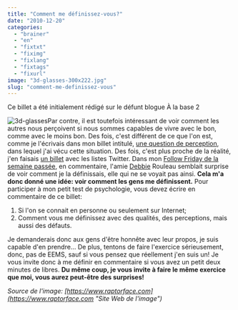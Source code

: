 ```yaml
---
title: "Comment me définissez-vous?"
date: "2010-12-20"
categories: 
  - "brainer"
  - "en"
  - "fixtxt"
  - "fiximg"
  - "fixlang"
  - "fixtags"
  - "fixurl"
image: "3d-glasses-300x222.jpg"
slug: "comment-me-definissez-vous"
---
```


Ce billet a été initialement rédigé sur le défunt blogue À la base 2

![](images/3d-glasses-300x222.jpg "3d-glasses")Par contre, il est toutefois intéressant de voir comment les autres nous perçoivent si nous sommes capables de vivre avec le bon, comme avec le moins bon. Des fois, c'est différent de ce que l'on est, comme je l'écrivais dans mon billet intitulé, [une question de perception](https://fred.dev/une-question-de-perception/ "Une question de perception"), dans lequel j'ai vécu cette situation. Des fois, c'est plus proche de la réalité, j'en faisais [un billet](https://fred.dev/les-listes-twitter-ou-comment-les-autres-me-voient/ "Les listes Twitter ou comment les autres me voient") avec les listes Twitter. Dans mon [Follow Friday de la semaine passée](https://fred.dev/follow-friday-debbie-rouleau/ "Follow Friday – Debbie Rouleau"), en commentaire, l'amie [Debbie](http://sekhmetdesign.thegeekcartel.com/ "Site Web de Debbie Rouleau") Rouleau semblait surprise de voir comment je la définissais, elle qui ne se voyait pas ainsi. **Cela m'a donc donné une idée: voir comment les gens me définissent.** Pour participer à mon petit test de psychologie, vous devez écrire en commentaire de ce billet:

1. Si l'on se connait en personne ou seulement sur Internet;
2. Comment vous me définissez avec des qualités, des perceptions, mais aussi des défauts.

Je demanderais donc aux gens d'être honnête avec leur propos, je suis capable d'en prendre... De plus, tentons de faire l'exercice sérieusement, donc, pas de EEMS, sauf si vous pensez que réellement j'en suis un! Je vous invite donc à me définir en commentaire si vous avez un petit deux minutes de libres. **Du même coup, je vous invite à faire le même exercice que moi, vous aurez peut-être des surprises!**

_Source de l'image: [https://www.raptorface.com](https://www.raptorface.com "Site Web de l'image")_
